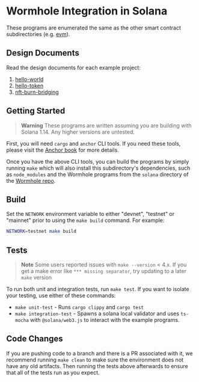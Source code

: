 # Wormhole Integration in Solana

These programs are enumerated the same as the other smart contract
subdirectories (e.g. [evm](../evm)).

## Design Documents

Read the design documents for each example project:

1. [hello-world](../docs/01_hello_world.md)
2. [hello-token](../docs/02_hello_token.md)
3. [nft-burn-bridging](../docs/03_nft_burn_bridging.md)

## Getting Started

> **Warning**
> These programs are written assuming you are building with Solana 1.14. Any
> higher versions are untested.

First, you will need `cargo` and `anchor` CLI tools. If you need these tools,
please visit the [Anchor book] for more details.

Once you have the above CLI tools, you can build the programs by simply running
`make` which will also install this subdirectory's dependencies, such as
`node_modules` and the Wormhole programs from the `solana` directory of the
[Wormhole repo].

## Build

Set the `NETWORK` environment variable to either "devnet", "testnet" or
"mainnet" prior to using the `make build` command. For example:

```sh
NETWORK=testnet make build
```

## Tests

> **Note**
> Some users reported issues with `make --version` < 4.x.
> If you get a make error like `*** missing separator`, try updating to a later `make` version

To run both unit and integration tests, run `make test`. If you want to isolate
your testing, use either of these commands:

- `make unit-test` - Runs `cargo clippy` and `cargo test`
- `make integration-test` - Spawns a solana local validator and uses `ts-mocha`
  with `@solana/web3.js` to interact with the example programs.

## Code Changes

If you are pushing code to a branch and there is a PR associated with it, we
recommend running `make clean` to make sure the environment does not have any
old artifacts. Then running the tests above afterwards to ensure that all of
the tests run as you expect.

[anchor book]: https://book.anchor-lang.com/getting_started/installation.html
[wormhole repo]: https://github.com/wormhole-foundation/wormhole/tree/main/solana
